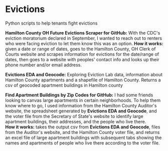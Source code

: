 # Evictions
Python scripts to help tenants fight evictions

**Hamilton County OH Future Evictions Scraper for GitHub:** With the CDC's eviction moratorium declared in September, I wanted to reach out to renters who were facing eviction to let them know this was an option.
**How it works:** given a date or range of dates, goes to the Hamilton County, OH Clerk of Courts website and scrapes information for evictions for the date/range of dates, then goes to a website with peoples' contact info and looks up their phone number and/or email address.  

**Evictions EDA and Geocode:** Exploring Eviction Lab data, information about Hamilton County apartments and a shapefile of Hamilton County.  Returns a csv of geocoded apartment buildings in Hamilton county

**Find Apartment Buildings by Zip Codes for GitHub:** I had some friends looking to canvas large apartments in certain neighborhoods.  To help them know where to go, I used information from the Hamilton County Auditor's website, the spreadsheet generated by **Evictions EDA and Geocode**, and the voter file from the Secretary of State's website to identify large apartment buildings, their addresses, and the people who live there.  
**How it works:** takes the output csv from **Evictions EDA and Geocode**, files from the Auditor's website, and the Hamilton County voter file, and returns an excel file of large apartment buildings with subsequent tabs showing the names and apartments of people who live there according to the voter file.  

